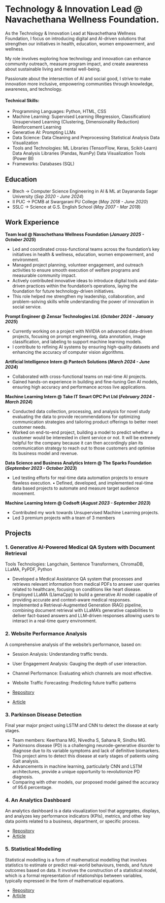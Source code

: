 # Technology & Innovation Lead @ Navachethana Wellness Foundation.
As the Technology & Innovation Lead at Navachethana Wellness Foundation, I focus on introducing digital and AI-driven solutions that strengthen our initiatives in health, education, women empowerment, and wellness.

My role involves exploring how technology and innovation can enhance community outreach, measure program impact, and create awareness about sustainable living and mental well-being.

Passionate about the intersection of AI and social good, I strive to make innovation more inclusive, empowering communities through knowledge, awareness, and technology.


#### Technical Skills:

- Programming Languages: Python, HTML, CSS
- Machine Learning:
Supervised Learning (Regression, Classification)
Unsupervised Learning (Clustering, Dimensionality Reduction)
Reinforcement Learning
- Generative AI:
Prompting LLMs
- Data Science:
Data Cleaning and Preprocessing
Statistical Analysis
Data Visualization
- Tools and Technologies:
ML Libraries (TensorFlow, Keras, Scikit-Learn)
Data Analysis Libraries (Pandas, NumPy)
Data Visualization Tools (Power BI)
- Frameworks:
Databases (SQL)


## Education
- Btech -> Computer Science Engineering in AI & ML at Dayananda Sagar University (_Sep 2020 - June 2024_)								       		
- II PUC -> PCMB at Swargarani PU College (_May 2018 - June 2020_)	 			        		
- SSLC -> Science at G.S. English School (_May 2007 - Mar 2018_)

## Work Experience
**Team lead @ Navachethana Wellness Foundation (_January 2025 - October 2025_)**
- Led and coordinated cross-functional teams across the foundation’s key initiatives in health & wellness, education, women empowerment, and environment.
- Managed project planning, volunteer engagement, and outreach activities to ensure smooth execution of welfare programs and measurable community impact.
- Actively contributed innovative ideas to introduce digital tools and data-driven practices within the foundation’s operations, laying the foundation for future technology-driven initiatives.
- This role helped me strengthen my leadership, collaboration, and problem-solving skills while understanding the power of innovation in social service.

**Prompt Engineer @ Zensar Technologies Ltd. (_October 2024 - January 2025_)**
- Currently working on a project with NVIDIA on advanced data-driven projects, focusing on prompt engineering, data annotation, image classification, and labeling to support machine learning models.
- I contribute to refining AI systems by ensuring high-quality datasets and enhancing the accuracy of computer vision algorithms.

**Artificial Intelligence Intern @ Pantech Solutions (_March 2024 - June 2024_)**
- Collaborated with cross-functional teams on real-time AI projects.
-  Gained hands-on experience in building and fine-tuning Gen AI models, ensuring high accuracy and performance across live applications.

**Machine Learning Intern @ Take IT Smart OPC Pvt Ltd (_February 2024 - March 2024_)**
- Conducted data collection, processing, and analysis for novel study evaluating the data to provide recommendations for optimizing communication strategies and tailoring product offerings to better meet customer needs.
- Worked on end-to-end project, building a model to predict whether a customer would be interested in client service or not. It will be extremely helpful for the company because it can then accordingly plan its communication strategy to reach out to those customers and optimise its business model and revenue.

**Data Science and Business Analytics Intern @ The Sparks Foundation (_September 2023 - October 2023_)**
- Led testing efforts for real-time data automation projects to ensure flawless execution.
• Defined, developed, and implemented real-time data based projects to automate and measure target audience movement.

**Machine Learning Intern @ Codsoft (_August 2023 - September 2023_)**
- Contributed my work towards Unsupervised Machine Learning projects.
- Led 3 premium projects with a team of 3 members

## Projects
### 1. Generative AI-Powered Medical QA System with Document Retrieval
Tools Technologies: Langchain, Sentence Transformers, ChromaDB, LLaMA, PyPDF, Python
- Developed a Medical Assistance QA system that processes and retrieves relevant information from medical PDFs to answer user queries related to healthcare, focusing on conditions like heart disease.
- Employed LLaMA (LlamaCpp) to build a generative AI model capable of providing accurate and context-aware medical responses.
- Implemented a Retrieval-Augmented Generation (RAG) pipeline, combining document retrieval with LLaMA’s generative capabilities to deliver fact-based answers and LLM-driven responses allowing users to interact in a real-time query environment.


  
### 2. Website Performance Analysis
A comprehensive analysis of the website’s performance, based on:
- Session Analysis: Understanding traffic trends.
- User Engagement Analysis: Gauging the depth of user interaction.
- Channel Performance: Evaluating which channels are most effective.
- Website Traffic Forecasting: Predicting future traffic patterns
  
- [Repository](https://github.com/keerthanamg/Website_performance_analysis)
- [Article](https://medium.com/@keerthanamg/website-performance-analysis-2c796f06d048)



### 3. Parkinson Disease Detection
Final year major project using LSTM and CNN to detect the disease at early stages.
- Team members: Keerthana MG, Nivedha S, Sahana R, Sindhu MG.
- Parkinsons disease (PD) is a challenging neurode-generative disorder to diagnose due to its variable symptoms and lack of definitive biomarkers. This project aims to detect this disease at early stages of patients using Gait analysis.
- Advancements in machine learning, particularly CNN and LSTM architectures, provide a unique opportunity to revolutionize PD diagnosis.
- Comparing with other models, our proposed model gained the accuracy of 95.6 percentage.

  

### 4. An Analytics Dashboard
An analytics dashboard is a data visualization tool that aggregates, displays, and analyzes key performance indicators (KPIs), metrics, and other key data points related to a business, department, or specific process. 
- [Repository](https://github.com/keerthanamg/Analytics_dashboard)
- [Article](https://keerthanamg.medium.com/an-rfm-analytics-dashboard-8777cd5c84d1)



### 5. Statistical Modelling
Statistical modelling is a form of mathematical modelling that involves statistics to estimate or predict real-world behaviours, trends, and future outcomes based on data. It involves the construction of a statistical model, which is a formal representation of relationships between variables, typically expressed in the form of mathematical equations.
- [Repository](https://github.com/keerthanamg/Statistical_modelling)
- [Article](https://keerthanamg.medium.com/statistical-modelling-15895efcbde5)

